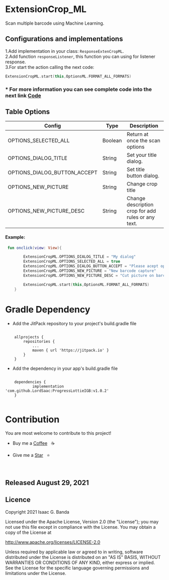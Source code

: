 # ExtensionCrop_ML
Scan multiple barcode using Machine Learning.


## Configurations and implementations


1.Add implementation in your class: ```ResponseExtenCropML```.
<br>
2.Add function  ```responseListener```, this function you can using for listener response. 
<br>
3.For start the action calling the next code:
```kotlin 
ExtensionCropML.start(this,OptionsML.FORMAT_ALL_FORMATS)
```

### * For more information you can see  complete code into the next link [Code](https://github.com/LordSaac/ExtensionCrop_ML/blob/master/app/src/main/java/com/lordsaac/extensioncropml/MainActivity.kt) 


## Table Options

| Config | Type | Description |
| --- | --- | --- |
| OPTIONS_SELECTED_ALL | Boolean | Return at once the scan options |
| OPTIONS_DIALOG_TITLE | String | Set your title dialog. |
| OPTIONS_DIALOG_BUTTON_ACCEPT | String | Set title button dialog. |
| OPTIONS_NEW_PICTURE | String | Change crop title |
| OPTIONS_NEW_PICTURE_DESC |  String | Change description crop for add rules or any text.|

#### Example: 

```kotlin
 fun onclick(view: View){

        ExtensionCropML.OPTIONS_DIALOG_TITLE = "My dialog"
        ExtensionCropML.OPTIONS_SELECTED_ALL = true
        ExtensionCropML.OPTIONS_DIALOG_BUTTON_ACCEPT = "Please acept options"
        ExtensionCropML.OPTIONS_NEW_PICTURE = "New barcode capture"
        ExtensionCropML.OPTIONS_NEW_PICTURE_DESC = "Cut picture on barcode"

        ExtensionCropML.start(this,OptionsML.FORMAT_ALL_FORMATS)
    }

```

# Gradle Dependency

* Add the JitPack repository to your project's build.gradle file

```

	allprojects {
		repositories {
			...
			maven { url 'https://jitpack.io' }
		}
	}
```

* Add the dependency in your app's build.gradle file

```
    
    dependencies {
	        implementation 'com.github.LordSaac:ProgressLottieIGB:v1.0.2'
	}
    
```

# Contribution

You are most welcome to contribute to this project!

*  Buy me a  [Coffee](https://paypal.me/LordSaac?locale.x=es_XC)  &nbsp; :coffee:

*  Give me a [Star](https://github.com/LordSaac/ExtensionCrop_ML) &nbsp; :star:

<br>
<h2>Released August 29, 2021</h2>

## Licence

Copyright 2021 Isaac G. Banda

Licensed under the Apache License, Version 2.0 (the "License");
you may not use this file except in compliance with the License.
You may obtain a copy of the License at

http://www.apache.org/licenses/LICENSE-2.0

Unless required by applicable law or agreed to in writing, software
distributed under the License is distributed on an "AS IS" BASIS,
WITHOUT WARRANTIES OR CONDITIONS OF ANY KIND, either express or implied.
See the License for the specific language governing permissions and
limitations under the License.

